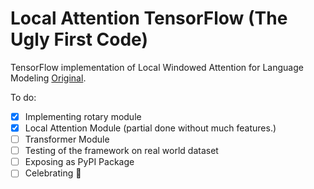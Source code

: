 # Local Attention TensorFlow (The Ugly First Code)
TensorFlow implementation of Local Windowed Attention for Language Modeling [Original](https://github.com/lucidrains/local-attention/).

To do:

- [X] Implementing rotary module
- [X] Local Attention Module (partial done without much features.)
- [ ] Transformer Module
- [ ] Testing of the framework on real world dataset
- [ ] Exposing as PyPI Package
- [ ] Celebrating :gift_heart:
